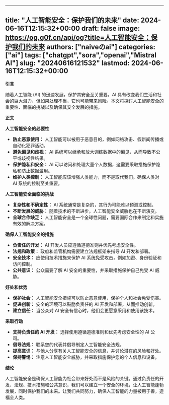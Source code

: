 
---
title: "人工智能安全：保护我们的未来"
date: 2024-06-16T12:15:32+00:00
draft: false
image: https://og.g0f.cn/api/og?title=人工智能安全：保护我们的未来
authors: ["naiveのai"]
categories: ["ai"]
tags: ["chatgpt","sora","openai","Mistral AI"]
slug: "20240616121532"
lastmod: 2024-06-16T12:15:32+00:00
---
**引言**

随着人工智能 (AI) 的迅速发展，保护其安全至关重要。AI 具有改变我们生活和社会的巨大潜力，但如果处理不当，它也可能带来风险。本文将探讨人工智能安全的重要性、面临的挑战以及确保其安全发展的措施。

**正文**

**人工智能安全的必要性**

* **防止恶意使用：** 人工智能可以被用于恶意目的，例如网络攻击、假新闻传播或自动化犯罪活动。
* **避免偏见和歧视：** AI 系统可以继承和放大训练数据中的偏见，从而导致不公平或歧视性结果。
* **保护隐私和安全：** AI 可以访问和处理大量个人数据，这需要采取措施保护隐私和防止数据滥用。
* **维护人类控制：** 人工智能应该增强人类能力，而不是取代我们。确保人类对 AI 系统的控制至关重要。

**人工智能安全面临的挑战**

* **复杂性和不确定性：** AI 系统通常是复杂的，其行为可能难以预测或控制。
* **不断发展的威胁：** 随着技术的不断进步，人工智能安全威胁也在不断演变。
* **全球合作缺乏：** 人工智能安全是一个全球性问题，需要国际合作来制定和实施有效的解决方案。

**确保人工智能安全的措施**

* **负责任的开发：** AI 开发人员应遵循道德准则并优先考虑安全性。
* **法规和政策：** 政府和监管机构需要建立法规框架来指导 AI 开发和部署。
* **安全技术：** 应使用技术措施来保护 AI 系统免受攻击，例如加密、身份验证和访问控制。
* **公共意识：** 公众需要了解 AI 安全的重要性，并采取措施保护自己免受 AI 威胁。

**好处和优势**

* **保护社会：** 人工智能安全措施可以防止恶意使用，保护个人和社会免受伤害。
* **促进创新：** 安全的环境可以鼓励负责任的 AI 开发和部署，从而推动创新。
* **建立信任：** 当公众对 AI 安全有信心时，他们会更愿意采用和使用该技术。

**采取行动**

* **支持负责任的 AI 开发：** 选择使用遵循道德准则和优先考虑安全性的 AI 公司。
* **倡导法规：** 联系您的代表并倡导制定人工智能安全法规。
* **提高意识：** 与他人分享有关人工智能安全的信息，并讨论潜在的风险和好处。
* **保持警惕：** 注意人工智能安全威胁，并采取措施保护您的个人信息和设备。

**结论**

人工智能安全是确保人工智能为社会带来好处而不是风险的关键。通过负责任的开发、法规、技术措施和公共意识，我们可以建立一个安全的环境，让人工智能蓬勃发展，同时保护我们的未来。让我们共同努力，确保人工智能的力量被用于善，造福全人类。